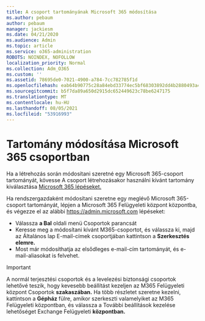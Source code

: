 ```yaml
---
title: A csoport tartományának Microsoft 365 módosítása
ms.author: pebaum
author: pebaum
manager: jackiesm
ms.date: 04/21/2020
ms.audience: Admin
ms.topic: article
ms.service: o365-administration
ROBOTS: NOINDEX, NOFOLLOW
localization_priority: Normal
ms.collection: Adm_O365
ms.custom: ''
ms.assetid: 78695de0-7021-4900-a784-7cc782785f1d
ms.openlocfilehash: eab64b90775c28a84ebd33774ec5bf68303892dd4b2880493a4b236d9d8993d0
ms.sourcegitcommit: b5f7da89a650d2915dc652449623c78be6247175
ms.translationtype: MT
ms.contentlocale: hu-HU
ms.lasthandoff: 08/05/2021
ms.locfileid: "53916993"
---
```

# <a name="change-the-domain-for-a-microsoft-365-group"></a>Tartomány módosítása Microsoft 365 csoportban

Ha a létrehozás során módosítani szeretné egy Microsoft 365-csoport tartományát, kövesse A csoport létrehozásakor használni kívánt tartomány kiválasztása [Microsoft 365 lépéseket.](https://docs.microsoft.com/microsoft-365/admin/create-groups/choose-domain-to-create-groups)

Ha rendszergazdaként módosítani szeretne egy meglévő Microsoft 365-csoport tartományát, lépjen a Microsoft 365 Felügyeleti központ központba, és végezze el az alábbi https://admin.microsoft.com lépéseket:

- Válassza **a Bal** oldali menü Csoportok parancsát
- Keresse meg a módosítani kívánt M365-csoportot, és  válassza  ki, majd az Általános lap E-mail-címek csoportjában kattintson a **Szerkesztés elemre.**
- Most már módosíthatja az elsődleges e-mail-cím tartományát, és e-mail-aliasokat is felvehet.

> [!IMPORTANT]
> A normál terjesztési csoportok és a levelezési biztonsági csoportok lehetővé teszik, hogy kevesebb beállítást kezeljen az M365 Felügyeleti központ Csoportok **szakaszában.** Ha több részletet szeretne kezelni, kattintson a **Gépház** fülre, amikor szerkeszti valamelyiket az M365 Felügyeleti központban, és válassza a További beállítások kezelése lehetőséget Exchange Felügyeleti **központban.**